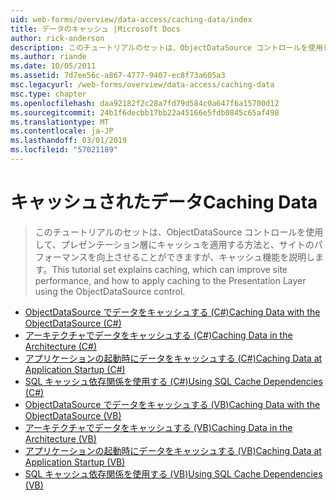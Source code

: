 ```yaml
---
uid: web-forms/overview/data-access/caching-data/index
title: データのキャッシュ |Microsoft Docs
author: rick-anderson
description: このチュートリアルのセットは、ObjectDataSource コントロールを使用して、プレゼンテーション層にキャッシュを適用する方法と、サイトのパフォーマンスを向上させることができますが、キャッシュを説明しています.
ms.author: riande
ms.date: 10/05/2011
ms.assetid: 7d7ee56c-a867-4777-9407-ec8f73a605a3
msc.legacyurl: /web-forms/overview/data-access/caching-data
msc.type: chapter
ms.openlocfilehash: daa92182f2c28a7fd79d584c0a647f6a15700d12
ms.sourcegitcommit: 24b1f6decbb17bb22a45166e5fdb0845c65af498
ms.translationtype: MT
ms.contentlocale: ja-JP
ms.lasthandoff: 03/01/2019
ms.locfileid: "57021189"
---
```

<a name="caching-data"></a><span data-ttu-id="f85d7-103">キャッシュされたデータ</span><span class="sxs-lookup"><span data-stu-id="f85d7-103">Caching Data</span></span>
====================
> <span data-ttu-id="f85d7-104">このチュートリアルのセットは、ObjectDataSource コントロールを使用して、プレゼンテーション層にキャッシュを適用する方法と、サイトのパフォーマンスを向上させることができますが、キャッシュ機能を説明します。</span><span class="sxs-lookup"><span data-stu-id="f85d7-104">This tutorial set explains caching, which can improve site performance, and how to apply caching to the Presentation Layer using the ObjectDataSource control.</span></span>


- [<span data-ttu-id="f85d7-105">ObjectDataSource でデータをキャッシュする (C#)</span><span class="sxs-lookup"><span data-stu-id="f85d7-105">Caching Data with the ObjectDataSource (C#)</span></span>](caching-data-with-the-objectdatasource-cs.md)
- [<span data-ttu-id="f85d7-106">アーキテクチャでデータをキャッシュする (C#)</span><span class="sxs-lookup"><span data-stu-id="f85d7-106">Caching Data in the Architecture (C#)</span></span>](caching-data-in-the-architecture-cs.md)
- [<span data-ttu-id="f85d7-107">アプリケーションの起動時にデータをキャッシュする (C#)</span><span class="sxs-lookup"><span data-stu-id="f85d7-107">Caching Data at Application Startup (C#)</span></span>](caching-data-at-application-startup-cs.md)
- [<span data-ttu-id="f85d7-108">SQL キャッシュ依存関係を使用する (C#)</span><span class="sxs-lookup"><span data-stu-id="f85d7-108">Using SQL Cache Dependencies (C#)</span></span>](using-sql-cache-dependencies-cs.md)
- [<span data-ttu-id="f85d7-109">ObjectDataSource でデータをキャッシュする (VB)</span><span class="sxs-lookup"><span data-stu-id="f85d7-109">Caching Data with the ObjectDataSource (VB)</span></span>](caching-data-with-the-objectdatasource-vb.md)
- [<span data-ttu-id="f85d7-110">アーキテクチャでデータをキャッシュする (VB)</span><span class="sxs-lookup"><span data-stu-id="f85d7-110">Caching Data in the Architecture (VB)</span></span>](caching-data-in-the-architecture-vb.md)
- [<span data-ttu-id="f85d7-111">アプリケーションの起動時にデータをキャッシュする (VB)</span><span class="sxs-lookup"><span data-stu-id="f85d7-111">Caching Data at Application Startup (VB)</span></span>](caching-data-at-application-startup-vb.md)
- [<span data-ttu-id="f85d7-112">SQL キャッシュ依存関係を使用する (VB)</span><span class="sxs-lookup"><span data-stu-id="f85d7-112">Using SQL Cache Dependencies (VB)</span></span>](using-sql-cache-dependencies-vb.md)
